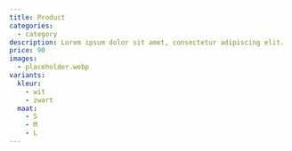 ```yaml
---
title: Product
categories: 
  - category
description: Lorem ipsum dolor sit amet, consectetur adipiscing elit.
price: 90
images: 
  - placeholder.webp
variants:
  kleur: 
    - wit
    - zwart
  maat: 
    - S
    - M
    - L
---
```



  
